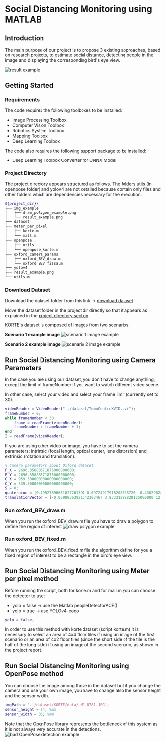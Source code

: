 # Social Distancing Monitoring using MATLAB

## Introduction
The main purpose of our project is to propose 3 existing approaches, based on research projects, to estimate social distance, detecting people in the image and displaying the corresponding bird's eye view.

![result example](https://raw.githubusercontent.com/Bottrap/social-distancing-monitoring/main/img_example/result_example.png)

## Getting Started
### Requirements
The code requires the following toolboxes to be installed:
- Image Processing Toolbox
- Computer Vision Toolbox
- Robotics System Toolbox
- Mapping Toolbox
- Deep Learning Toolbox

The code also requires the following support package to be installed:
- Deep Learning Toolbox Converter for ONNX Model
### Project Directory
The project directory appears structured as follows. The folders utils (in openpose folder) and yolov4 are not detailed because contain only files and other folders which are dependencies necessary for the execution.

```sh
${project_dir}/
├── img_example
│   ├── draw_polygon_example.png
│   └── result_example.png
├── dataset
├── meter_per_pixel
│   ├── korte.m
│   └── mall.m
├── openpose
│   ├── utils
│   └── openpose_korte.m
├── oxford_camera_params
│   ├── oxford_BEV_draw.m
│   └── oxford_BEV_fissa.m
├── yolov4
├── result_example.png
└── utils.m
```

### Download Dataset
Download the dataset folder from this link -> [download dataset](https://www.mediafire.com/file/qxhyr40vgyjmz3f/dataset.rar/file)

Move the dataset folder in the project dir directly so that it appears as explained in the [project directory section](#project-directory).

KORTE's dataset is composed of images from two scenarios.

**Scenario 1 example image**
![scenario 1 image example](https://github.com/Bottrap/social-distancing-monitoring/blob/main/img_example/scenario_1_example.JPG)

**Scenario 2 example image**
![scenario 2 image example](https://github.com/Bottrap/social-distancing-monitoring/blob/main/img_example/scenario_2_example.JPG)

## Run Social Distancing Monitoring using Camera Parameters

In the case you are using our dataset, you don’t have to change anything, except the limit of frameNumber if you want to watch different video scene.

In other case, select your video and select your frame limit (currently set to 30).
```MATLAB
videoReader = VideoReader("../dataset/TownCentreXVID.avi");
frameNumber = 0;
while frameNumber < 30
    frame = readFrame(videoReader);
    frameNumber = frameNumber + 1;
end
I = readFrame(videoReader);
```
If you are using other video or image, you have to set the camera parameters: intrinsic (focal length, optical center, lens distorsion) and extrinsic (rotation and translation).
```MATLAB
% Camera parameters about Oxford dataset
F_X = 2696.35888671875000000000;
F_Y = 2696.35888671875000000000;
C_X = 959.50000000000000000000;
C_Y = 539.50000000000000000000;
S = 0;
quaternion = [0.49527896681027261394 0.69724917918208628720 -0.43029624469563848566 0.28876888503799524877];
translationVector = [-0.05988363921642303467 3.83331298828125000000 12.39112186431884765625];
```
### Run oxford_BEV_draw.m
When you run the oxford_BEV_draw.m file you have to draw a polygon to define the region of interest
![draw polygon example](https://raw.githubusercontent.com/Bottrap/social-distancing-monitoring/main/img_example/draw_polygon_example.png)
### Run oxford_BEV_fixed.m
When you run the oxford_BEV_fixed.m file the algorithm define for you a fixed region of interest to be a rectangle in the bird's eye view.

## Run Social Distancing Monitoring using Meter per pixel method
Before running the script, both for korte.m and for mall.m you can choose the detector to use:
- yolo = false -> use the Matlab peopleDetectorACF()
- yolo = true -> use YOLOv4-coco
```MATLAB
yolo = false;
```
In order to use this method with korte dataset (script korte.m) it is necessary to select an area of 4x4 floor tiles if using an image of the first scenario or an area of 4x2 floor tiles (since the short side of the tile is the half of the long side) if using an image of the second scenario, as shown in the project report.

## Run Social Distancing Monitoring using OpenPose method
You can choose the image among those in the dataset but if you change the camera and use your own image, you have to change also the sensor height and the sensor width.
```MATLAB
imgPath = '../dataset/KORTE/data/_MG_8781.JPG';
sensor_height = 24; %mm
sensor_width = 36; %mm
```
Note that the OpenPose library represents the bottleneck of this system as it is not always very accurate in the detections.
![bad OpenPose detection example](https://github.com/Bottrap/social-distancing-monitoring/blob/main/img_example/openpose_bad_detections.jpeg)
